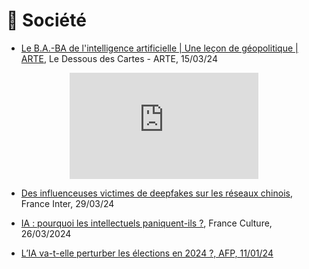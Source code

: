 <style>

   .iframe-wrapper {
  max-width: 60%;
  margin: auto; /* pour centrer le conteneur */
}

    /* Pour la gestion des iframes */
 .container {
  position: relative;
  overflow: hidden;
  width: 100%;
  padding-top: 56.25%; /* 16:9 Aspect Ratio (divide 9 by 16 = 0.5625) */
}
.responsive-iframe {
  position: absolute;
  top: 0;
  left: 0;
  bottom: 0;
  right: 0;
  width: 100%;
  height: 100%;
}
</style>

# 👥 Société

- <a href="https://youtu.be/Zjr1bqE8Bg0" traget="_blank">Le B.A.-BA de l'intelligence artificielle | Une leçon de géopolitique | ARTE</a>, Le Dessous des Cartes - ARTE, 15/03/24

<div class="iframe-wrapper">
    <div class="container">
        <iframe class="responsive-iframe" width="300" height="150" src="https://www.youtube-nocookie.com/embed/Zjr1bqE8Bg0" title="Le B.A.-BA de l'intelligence artificielle | Une leçon de géopolitique | ARTE" frameborder="0" allow="accelerometer; autoplay; clipboard-write; encrypted-media; gyroscope; picture-in-picture; web-share" allowfullscreen></iframe>
    </div>
</div>

- <a href="https://www.radiofrance.fr/franceinter/podcasts/veille-sanitaire/veille-sanitaire-du-vendredi-29-mars-2024-4569994" target="_blank">Des influenceuses victimes de deepfakes sur les réseaux chinois</a>, France Inter, 29/03/24

- <a href="https://www.radiofrance.fr/franceculture/podcasts/le-biais-d-aurelie-jean/le-biais-d-aurelie-jean-chronique-du-mardi-26-mars-2024-5747798" target="_blank">IA : pourquoi les intellectuels paniquent-ils ?</a>, France Culture, 26/03/2024

- <a href="https://youtu.be/HEZogcu7x_o" target="_blank">L’IA va-t-elle perturber les élections en 2024 ?, AFP, 11/01/24

